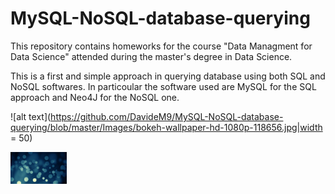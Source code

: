 # MySQL-NoSQL-database-querying
This repository contains homeworks for the course "Data Managment for Data Science"  attended during the master's degree in Data Science.

This is a first and simple approach in querying database using both SQL and NoSQL softwares. In particoular the software used are MySQL for the SQL approach and Neo4J for the NoSQL one. 

![alt text](https://github.com/DavideM9/MySQL-NoSQL-database-querying/blob/master/Images/bokeh-wallpaper-hd-1080p-118656.jpg|width = 50)

<img src="https://github.com/DavideM9/MySQL-NoSQL-database-querying/blob/master/Images/bokeh-wallpaper-hd-1080p-118656.jpg" width="90">
